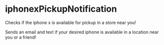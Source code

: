 # iphonexPickupNotification
Checks if the iphone x is available for pickup in  a store near you!

Sends an email and text if your desired iphone is available in a location near you or a friend!
